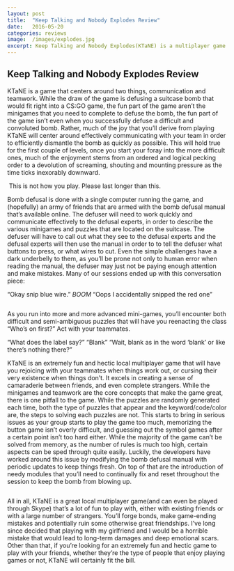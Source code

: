 ```yaml
---
layout: post
title:  "Keep Talking and Nobody Explodes Review"
date:   2016-05-20
categories: reviews
image:  /images/explodes.jpg
excerpt: Keep Talking and Nobody Explodes(KTaNE) is a multiplayer game where you have to work with a team to defuse a suitcase bomb before the time runs out.  Communication will be key, as you juggle multiple puzzles around with your teammates.
---
```

## Keep Talking and Nobody Explodes Review

KTaNE is a game that centers around two things, communication and teamwork.  While the draw of the game is defusing a suitcase bomb that would fit right into a CS:GO game, the fun part of the game aren’t the minigames that you need to complete to defuse the bomb, the fun part of the game isn’t even when you successfully defuse a difficult and convoluted bomb.  Rather, much of the joy that you’ll derive from playing KTaNE will center around effectively communicating with your team in order to efficiently dismantle the bomb as quickly as possible.  This will hold true for the first couple of levels, once you start your foray into the more difficult ones, much of the enjoyment stems from an ordered and logical pecking order to a devolution of screaming, shouting and mounting pressure as the time ticks inexorably downward.

<img class="gfyitem" data-id="AmusingImaginaryDwarfmongoose" />
This is not how you play. Please last longer than this.

Bomb defusal is done with a single computer running the game, and (hopefully) an army of friends that are armed with the bomb defusal manual that’s available online.  The defuser will need to work quickly and communicate effectively to the defusal experts, in order to describe the various minigames and puzzles that are located on the suitcase.  The defuser will have to call out what they see to the defusal experts and the defusal experts will then use the manual in order to to tell the defuser what buttons to press, or what wires to cut.  Even the simple challenges have a dark underbelly to them, as you’ll be prone not only to human error when reading the manual, the defuser may just not be paying enough attention and make mistakes.  Many of our sessions ended up with this conversation piece:

“Okay snip blue wire.”
*BOOM*
“Oops I accidentally snipped the red one”

<img class="gfyitem" data-id="PoisedTalkativeArrowworm" />

As you run into more and more advanced mini-games, you’ll encounter both difficult and semi-ambiguous puzzles that will have you reenacting the class “Who’s on first?” Act with your teammates.

“What does the label say?”
“Blank”
“Wait, blank as in the word ‘blank’ or like there’s nothing there?”

KTaNE is an extremely fun and hectic local multiplayer game that will have you rejoicing with your teammates when things work out, or cursing their very existence when things don’t.  It excels in creating a sense of camaraderie between friends, and even complete strangers.  While the minigames and teamwork are the core concepts that make the game great, there is one pitfall to the game.  While the puzzles are randomly generated each time, both the type of puzzles that appear and the keyword/code/color are, the steps to solving each puzzles are not.  This starts to bring in serious issues as your group starts to play the game too much, memorizing the button game isn’t overly difficult, and guessing out the symbol games after a certain point isn’t too hard either.  While the majority of the game can’t be solved from memory, as the number of rules is much too high, certain aspects can be sped through quite easily.  Luckily, the developers have worked around this issue by modifying the bomb defusal manual with periodic updates to keep things fresh.  On top of that are the introduction of needy modules that you’ll need to continually fix and reset throughout the session to keep the bomb from blowing up.

<img class="gfyitem" data-id="LiquidRespectfulEarwig" />

All in all, KTaNE is a great local multiplayer game(and can even be played through Skype) that’s a lot of fun to play with, either with existing friends or with a large number of strangers.  You’ll forge bonds, make game-ending mistakes and potentially ruin some otherwise great friendships.  I’ve long since decided that playing with my girlfriend and I would be a horrible mistake that would lead to long-term damages and deep emotional scars.  Other than that, if you’re looking for an extremely fun and hectic game to play with your friends, whether they’re the type of people that enjoy playing games or not, KTaNE will certainly fit the bill.

